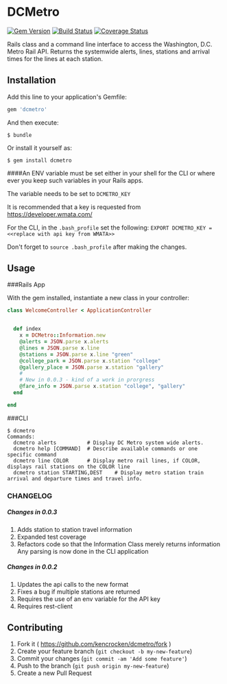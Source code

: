 # DCMetro 
[![Gem Version](https://badge.fury.io/rb/dcmetro.svg)](http://badge.fury.io/rb/dcmetro)
[![Build Status](https://travis-ci.org/kencrocken/dcmetro.svg?branch=master)](https://travis-ci.org/kencrocken/dcmetro)
[![Coverage Status](https://coveralls.io/repos/kencrocken/dcmetro/badge.svg?branch=master&service=github)](https://coveralls.io/github/kencrocken/dcmetro?branch=master)

Rails class and a command line interface to access the Washington, D.C. Metro Rail API.  Returns the systemwide alerts, lines, stations and arrival times for the lines at each station.

## Installation

Add this line to your application's Gemfile:

```ruby
gem 'dcmetro'
```

And then execute:

    $ bundle

Or install it yourself as:

    $ gem install dcmetro

####An ENV variable must be set either in your shell for the CLI or where ever you keep such variables in your Rails apps.

The variable needs to be set to `DCMETRO_KEY`

It is recommended that a key is requested from https://developer.wmata.com/

For the CLI, in the `.bash_profile` set the following:
`EXPORT DCMETRO_KEY = <<replace with api key from WMATA>>`

Don't forget to `source .bash_profile` after making the changes.

## Usage
###Rails App

With the gem installed, instantiate a new class in your controller:

```ruby
class WelcomeController < ApplicationController


  def index
    x = DCMetro::Information.new
    @alerts = JSON.parse x.alerts
    @lines = JSON.parse x.line
    @stations = JSON.parse x.line "green"
    @college_park = JSON.parse x.station "college"
    @gallery_place = JSON.parse x.station "gallery"
    #
    # New in 0.0.3 - kind of a work in prorgress
    @fare_info = JSON.parse x.station "college", "gallery"
  end

end
```

###CLI

```
$ dcmetro
Commands:
  dcmetro alerts          # Display DC Metro system wide alerts.
  dcmetro help [COMMAND]  # Describe available commands or one specific command
  dcmetro line COLOR      # Display metro rail lines, if COLOR, displays rail stations on the COLOR line
  dcmetro station STARTING,DEST    # Display metro station train arrival and departure times and travel info.
  ```
  
### CHANGELOG

##### Changes in 0.0.3
1. Adds station to station travel information
2. Expanded test coverage
3. Refactors code so that the Information Class merely returns information
   Any parsing is now done in the CLI application  

##### Changes in 0.0.2

1. Updates the api calls to the new format
2. Fixes a bug if multiple stations are returned
3. Requires the use of an env variable for the API key
4. Requires rest-client  

## Contributing

1. Fork it ( https://github.com/kencrocken/dcmetro/fork )
2. Create your feature branch (`git checkout -b my-new-feature`)
3. Commit your changes (`git commit -am 'Add some feature'`)
4. Push to the branch (`git push origin my-new-feature`)
5. Create a new Pull Request

